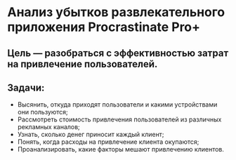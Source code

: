 # Анализ убытков развлекательного приложения Procrastinate Pro+
## Цель — разобраться c эффективностью затрат на привлечение пользователей.

## Задачи:

- Высянить, откуда приходят пользователи и какими устройствами они пользуются;
- Рассмотреть стоимость привлечения пользователей из различных рекламных каналов;
- Узнать, сколько денег приносит каждый клиент;
- Понять, когда расходы на привлечение клиента окупаются;
- Проанализировать, какие факторы мешают привлечению клиентов.
